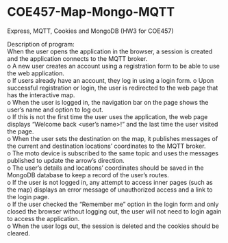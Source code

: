# COE457-Map-Mongo-MQTT
 Express, MQTT, Cookies and MongoDB (HW3 for COE457)

Description of program:<br/>
When the user opens the application in the browser, a session is created and the
application connects to the MQTT broker.<br/>
o A new user creates an account using a registration form to be able to use the
web application.<br/>
o If users already have an account, they log in using a login form.
o Upon successful registration or login, the user is redirected to the web page that
has the interactive map.<br/>
o When the user is logged in, the navigation bar on the page shows the user’s
name and option to log out.<br/>
o If this is not the first time the user uses the application, the web page displays
“Welcome back <user’s name>!” and the last time the user visited the page.<br/>
o When the user sets the destination on the map, it publishes messages of the
current and destination locations’ coordinates to the MQTT broker.<br/>
o The moto device is subscribed to the same topic and uses the messages
published to update the arrow’s direction.<br/>
o The user’s details and locations’ coordinates should be saved in the MongoDB
database to keep a record of the user’s routes.<br/>
o If the user is not logged in, any attempt to access inner pages (such as the map)
displays an error message of unauthorized access and a link to the login page.<br/>
o If the user checked the “Remember me” option in the login form and only closed
the browser without logging out, the user will not need to login again to access
the application.<br/>
o When the user logs out, the session is deleted and the cookies should be cleared. <br/>
